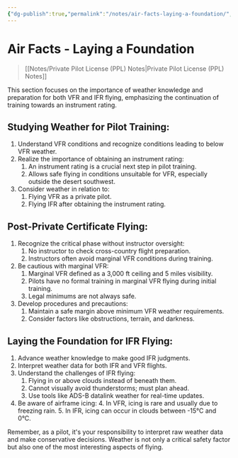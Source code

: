 ```yaml
---
{"dg-publish":true,"permalink":"/notes/air-facts-laying-a-foundation/","title":"Air Facts - Laying a Foundation","tags":["aviation","classnotes"]}
---
```



# Air Facts - Laying a Foundation
> [[Notes/Private Pilot License (PPL) Notes\|Private Pilot License (PPL) Notes]]

This section focuses on the importance of weather knowledge and preparation for both VFR and IFR flying, emphasizing the continuation of training towards an instrument rating.

## Studying Weather for Pilot Training:

1. Understand VFR conditions and recognize conditions leading to below VFR weather.
2. Realize the importance of obtaining an instrument rating:
    1. An instrument rating is a crucial next step in pilot training.
    2. Allows safe flying in conditions unsuitable for VFR, especially outside the desert southwest.
3. Consider weather in relation to:
    1. Flying VFR as a private pilot.
    2. Flying IFR after obtaining the instrument rating.

## Post-Private Certificate Flying:

1. Recognize the critical phase without instructor oversight:
    1. No instructor to check cross-country flight preparation.
    2. Instructors often avoid marginal VFR conditions during training.
2. Be cautious with marginal VFR:
    1. Marginal VFR defined as a 3,000 ft ceiling and 5 miles visibility.
    2. Pilots have no formal training in marginal VFR flying during initial training.
    3. Legal minimums are not always safe.
3. Develop procedures and precautions:
    1. Maintain a safe margin above minimum VFR weather requirements.
    2. Consider factors like obstructions, terrain, and darkness.

## Laying the Foundation for IFR Flying:

1. Advance weather knowledge to make good IFR judgments.
2. Interpret weather data for both IFR and VFR flights.
3. Understand the challenges of IFR flying:
    1. Flying in or above clouds instead of beneath them.
    2. Cannot visually avoid thunderstorms; must plan ahead.
    3. Use tools like ADS-B datalink weather for real-time updates.
4. Be aware of airframe icing:
    4. In VFR, icing is rare and usually due to freezing rain.
    5. In IFR, icing can occur in clouds between -15°C and 0°C.

Remember, as a pilot, it's your responsibility to interpret raw weather data and make conservative decisions. Weather is not only a critical safety factor but also one of the most interesting aspects of flying.